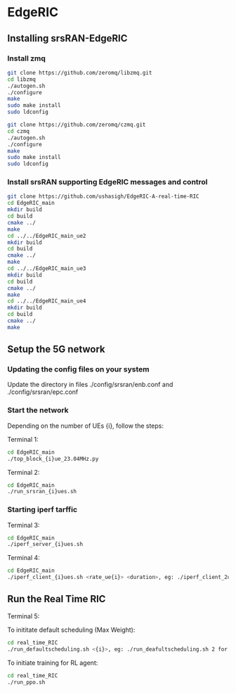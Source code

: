 # EdgeRIC
## Installing srsRAN-EdgeRIC
### Install zmq
```bash  
git clone https://github.com/zeromq/libzmq.git  
cd libzmq  
./autogen.sh  
./configure  
make  
sudo make install  
sudo ldconfig
```

```bash  
git clone https://github.com/zeromq/czmq.git  
cd czmq  
./autogen.sh  
./configure  
make  
sudo make install  
sudo ldconfig  
```

### Install srsRAN supporting EdgeRIC messages and control
```bash  
git clone https://github.com/ushasigh/EdgeRIC-A-real-time-RIC  
cd EdgeRIC_main  
mkdir build  
cd build  
cmake ../  
make    
cd ../../EdgeRIC_main_ue2  
mkdir build  
cd build  
cmake ../  
make  
cd ../../EdgeRIC_main_ue3  
mkdir build  
cd build  
cmake ../  
make  
cd ../../EdgeRIC_main_ue4
mkdir build
cd build  
cmake ../  
make  
```


## Setup the 5G network
### Updating the config files on your system
Update the directory in files ./config/srsran/enb.conf and ./config/srsran/epc.conf  


    

### Start the network
Depending on the number of UEs {i}, follow the steps:  

Terminal 1:  
```bash
cd EdgeRIC_main
./top_block_{i}ue_23.04MHz.py
```

Terminal 2:  
```bash
cd EdgeRIC_main
./run_srsran_{i}ues.sh
```

### Starting iperf tarffic 
Terminal 3:  
```bash
cd EdgeRIC_main
./iperf_server_{i}ues.sh
```
Terminal 4:  
```bash
cd EdgeRIC_main
./iperf_client_{i}ues.sh <rate_ue{i}> <duration>, eg: ./iperf_client_2ues.sh 10M 10M 1000
```

## Run the Real Time RIC
Terminal 5:  

To inititate default scheduling (Max Weight):  
```bash
cd real_time_RIC  
./run_defaultscheduling.sh <{i}>, eg: ./run_deafultscheduling.sh 2 for 2 UEs    
```

To initiate training for RL agent:  
```bash
cd real_time_RIC  
./run_ppo.sh   
```
